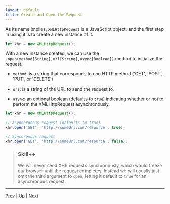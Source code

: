 ```yaml
---
layout: default
title: Create and Open the Request
---
```


As its name implies, `XMLHttpRequest` is a JavaScript object, and the first step in using it is to create a new instance of it:

```javascript
let xhr = new XMLHttpRequest();
```

With a new instance created, we can use the `.open(method[String],url[String],async[Boolean])` method to initialize the request.

  * `method`: is a string that corresponds to one HTTP method ('GET', 'POST', 'PUT', or 'DELETE')

  * `url`: is a string of the URL to send the request to.

  * `async`: an optional boolean (defaults to `true`) indicating whether or not to perform the XMLHttpRequest asynchronously.

```javascript
let xhr = new XMLHttpRequest();

// Asynchronous request (defaults to true)
xhr.open('GET', 'http://someUrl.com/resource', true);

// Synchronous request
xhr.open('GET', 'http://someUrl.com/resource', false);
```

> ### Skill++
> We will never send XHR requests synchronously, which would freeze our browser until the request completes.
> Instead we will usually just omit the third argument to `open`, letting it default to `true` for an asynchronous request.

<hr>

[Prev](xhrObject.md) | [Up](README.md) | [Next](send.md)

